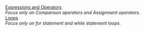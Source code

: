 [Expressions and Operators](https://developer.mozilla.org/en-US/docs/Web/JavaScript/Guide/Expressions_and_Operators)  
*Focus only on Comparison operators and Assignment operators.*  
[Loops](https://developer.mozilla.org/en-US/docs/Web/JavaScript/Guide/Loops_and_iteration)  
*Focus only on for statement and while statement loops.*  